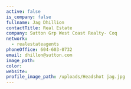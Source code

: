 ```yaml
---
active: false
is_company: false
fullname: Jag Dhillion
contactTitle: Real Estate
company: Sutton Grp West Coast Realty- Coq
network:
  - realestateagents
phoneOffice: 604-603-0732
email: dhillon@sutton.com
image_path:
color:
website:
profile_image_path: /uploads/Headshot jag.jpg
---
```



